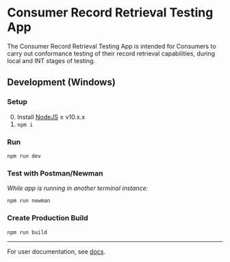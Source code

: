 # Consumer Record Retrieval Testing App

The Consumer Record Retrieval Testing App is intended for Consumers to carry out conformance testing of their record retrieval capabilities, during local and INT stages of testing.

## Development (Windows)

### Setup

0. Install [NodeJS](https://nodejs.org/en/download/) ≥ v10.x.x
1. `npm i`

### Run

`npm run dev`

### Test with Postman/Newman

_While app is running in another terminal instance:_

`npm run newman`

### Create Production Build

`npm run build`

---

For user documentation, see [docs](./lib/docs.md).

